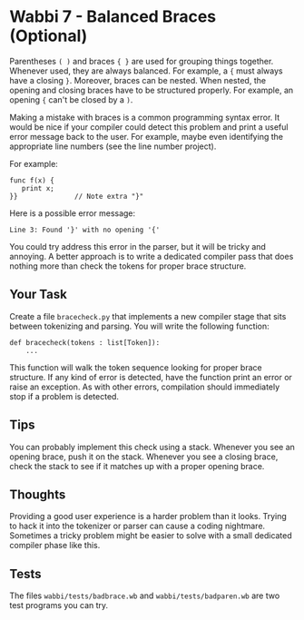 # Wabbi 7 - Balanced Braces (Optional)

Parentheses `( )` and braces `{ }` are used for grouping things together.
Whenever used, they are always balanced.  For example, a `{` must
always have a closing `}`.   Moreover, braces can be nested. When nested, the
opening and closing braces have to be structured properly.  For example, an
opening `{` can't be closed by a `)`.

Making a mistake with braces is a common programming syntax error.  It would be nice
if your compiler could detect this problem and print a useful error message
back to the user.  For example, maybe even identifying the appropriate line
numbers (see the line number project).

For example:

```
func f(x) {
   print x;
}}              // Note extra "}"
```

Here is a possible error message:

```
Line 3: Found '}' with no opening '{'
```

You could try address this error in the parser, but it will be tricky and
annoying.  A better approach is to write a dedicated compiler pass that does
nothing more than check the tokens for proper brace structure.

## Your Task

Create a file `bracecheck.py` that implements a new compiler stage that sits
between tokenizing and parsing.  You will write the following function:

```
def bracecheck(tokens : list[Token]):
    ...
```

This function will walk the token sequence looking for proper brace structure.
If any kind of error is detected, have the function print an error or raise
an exception.  As with other errors, compilation should immediately stop if
a problem is detected.

## Tips

You can probably implement this check using a stack.  Whenever you see an
opening brace, push it on the stack.  Whenever you see a closing brace,
check the stack to see if it matches up with a proper opening brace.

## Thoughts

Providing a good user experience is a harder problem than it
looks. Trying to hack it into the tokenizer or parser can cause a
coding nightmare.  Sometimes a tricky problem might be easier to solve
with a small dedicated compiler phase like this.

## Tests

The files `wabbi/tests/badbrace.wb` and `wabbi/tests/badparen.wb`
are two test programs you can try.

